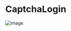 # CaptchaLogin

![image](https://user-images.githubusercontent.com/40733908/117691020-113a8700-b1d9-11eb-89ee-5c143463f0de.png)
